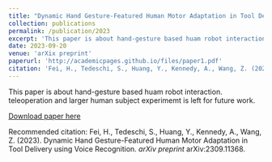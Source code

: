 ```yaml
---
title: "Dynamic Hand Gesture-Featured Human Motor Adaptation in Tool Delivery using Voice Recognition"
collection: publications
permalink: /publication/2023
excerpt: 'This paper is about hand-gesture based huam robot interaction. teleoperation and larger human subject experimemt is left for future work.'
date: 2023-09-20
venue: 'arXix preprint'
paperurl: 'http://academicpages.github.io/files/paper1.pdf'
citation: 'Fei, H., Tedeschi, S., Huang, Y., Kennedy, A., Wang, Z. (2023). &quot;Dynamic Hand Gesture-Featured Human Motor Adaptation in Tool Delivery using Voice Recognition.&quot; <i>arXiv preprint 1</i>. arXiv:2309.11368.'
---
```

This paper is about hand-gesture based huam robot interaction. teleoperation and larger human subject experimemt is left for future work.

[Download paper here](https://arxiv.org/pdf/2309.11368.pdf)

Recommended citation: Fei, H., Tedeschi, S., Huang, Y., Kennedy, A., Wang, Z. (2023). Dynamic Hand Gesture-Featured Human Motor Adaptation in Tool Delivery using Voice Recognition. <i>arXiv preprint</i> arXiv:2309.11368.
